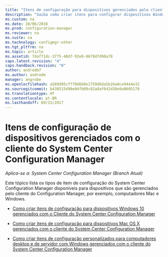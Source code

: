 ```yaml
---
title: "Itens de configuração para dispositivos gerenciados pelo cliente – Configuration Manager | Microsoft Docs"
description: "Saiba como criar itens para configurar dispositivos Windows e Mac que são gerenciados com o cliente do System Center Configuration Manager."
ms.custom: na
ms.date: 10/06/2016
ms.prod: configuration-manager
ms.reviewer: na
ms.suite: na
ms.technology: configmgr-other
ms.tgt_pltfrm: na
ms.topic: article
ms.assetid: 7daf71dc-3775-40d7-92e0-8679d7d90a78
caps.latest.revision: "4"
caps.handback.revision: "0"
author: andredm7
ms.author: andredm
manager: angrobe
ms.openlocfilehash: a589d95cf770d669e1759d6da5b26a0ce9444e32
ms.sourcegitcommit: b438515490e04fb09c82a8af642d38e9a0605178
ms.translationtype: HT
ms.contentlocale: pt-BR
ms.lasthandoff: 09/15/2017
---
```

# <a name="configuration-items-for-devices-managed-with-the-system-center-configuration-manager-client"></a>Itens de configuração de dispositivos gerenciados com o cliente do System Center Configuration Manager

*Aplica-se a: System Center Configuration Manager (Branch Atual)*

Este tópico lista os tipos de item de configuração do System Center Configuration Manager disponíveis para dispositivos que são gerenciados pelo cliente do Configuration Manager, por exemplo, computadores Mac e Windows.  

-   [Como criar itens de configuração para dispositivos Windows 10 gerenciados com o Cliente do System Center Configuration Manager](../../compliance/deploy-use/create-configuration-items-for-windows-10-devices-managed-with-the-client.md)  

-   [Como criar itens de configuração para dispositivos Mac OS X gerenciados com o cliente do System Center Configuration Manager](../../compliance/deploy-use/create-configuration-items-for-mac-os-x-devices-managed-with-the-client.md)  

-   [Como criar itens de configuração personalizados para computadores desktop e de servidor com Windows gerenciados com o cliente do System Center Configuration Manager](../../compliance/deploy-use/create-custom-configuration-items-for-windows-desktop-and-server-computers-managed-with-the-client.md)  

